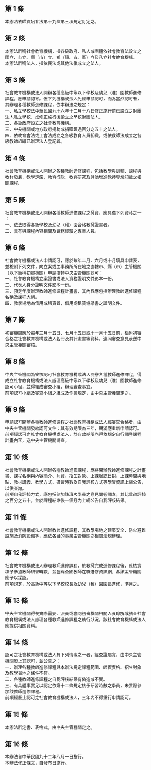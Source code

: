 第 1 條
-------
本辦法依師資培育法第十九條第三項規定訂定之。

第 2 條
-------
本辦法所稱社會教育機構，指各級政府、私人或團體依社會教育法設立之  
國立、市立、縣（市）立、鄉（鎮、市、區）立及私立社會教育機構。  
本辦法所稱法人，指依民法或其他法律成立之法人。

第 3 條
-------
社會教育機構或法人開辦各種高級中等以下學校及幼兒（稚）園教師進修  
課程，應申請認可。但下列機構或法人免經申請認可，而為當然認可者，  
其辦理各種教師進修課程，依本辦法之規定：  
一、私立學校法中華民國九十六年十二月十八日修正施行前已設立之財團  
    法人私立學校，或修正施行後設立之學校財團法人。  
二、各級政府設立之社會教育機構。  
三、中央機關或地方政府捐助或捐贈超過百分之五十之法人。  
四、依教育會法或工會法成立之各級教育人員組織，或依教師法成立之各  
    級教師組織已辦理法人登記者。

第 4 條
-------
社會教育機構或法人開辦之各種教師進修課程，包括教學與訓輔、課程與  
教材發展、教學評鑑、教育行政、教育研究及其他增進教師專業知能之相  
關課程。

第 5 條
-------
社會教育機構或法人開辦各種教師進修課程之師資，應具備下列資格之一  
：  
一、依法取得各級學校及幼兒（稚）園合格教師證書者。  
二、具有與課程內容相關及實務經驗之專業人員。

第 6 條
-------
社會教育機構或法人申請認可，應於每年二月、六月或十月填具申請表，  
並檢附下列文件，向立案或主事務所所在地之直轄市、縣（市）主管機關  
（以下簡稱初審機關）申請核轉中央主管機關認可：  
一、社會教育機構立案證書或法人資格證明文件影本一份。  
二、代表人身分證明文件影本一份。  
三、預定年度辦理教師進修課程計畫書，其內容應包括辦理教師進修課程  
    名稱及課程大綱。  
四、教學場地為借用或租賃者，借用或租賃協議書之證明文件。

第 7 條
-------
初審機關應於每年三月十五日、七月十五日或十一月十五日前，檢附初審  
合格之社會教育機構或法人名冊及其計畫書等資料，連同審查意見表送中  
央主管機關審核。

第 8 條
-------
中央主管機關為審核認可社會教育機構或法人開辦各種教師進修課程，得  
成立社會教育機構或法人辦理高級中等以下學校及幼兒（稚）園教師進修  
認可小組，並得組成審查小組，辦理審查事宜。  
前項認可小組及審查小組之組成及作業規定，由中央主管機關定之。

第 9 條
-------
申請認可開辦各種教師進修課程之社會教育機構或法人經審查合格者，由  
中央主管機關發給認可文件；其有效期限為三年，期滿應重新申請認可。  
前項經認可之社會教育機構或法人，於有效期限內得依規定自行調整課程  
計畫內容，送中央主管機關備查。

第 10 條
--------
社會教育機構或法人開辦各種教師進修課程，應將開辦教師進修課程之計畫  
書、課程名稱與內容簡介、師資、招生對象、上課起訖日期、上課時間與地  
點、教材講義、教學方式、研習時數及自我評核方式等學習資訊上網公告，  
以供查詢。  
前項自我評核方式，應包括參加該班次學員之意見問卷調查，其比重占評核  
之百分之五十，並於課程結束後一個月內上網公告自我評核結果。

第 11 條
--------
社會教育機構或法人開辦教師進修課程，其教學場地之建築安全、防火避難  
設施及消防設備等，應依各目的事業主管機關之相關法規辦理。

第 12 條
--------
社會教育機構或法人辦理教師進修課程，於教師完成進修課程後，應核實  
核予參加教師研習時數，並登錄全國教師在職進修資訊網，各該主管機關  
應予以採認。  
前項規定，於高級中等以下學校校長及幼兒（稚）園園長進修，準用之。

第 13 條
--------
中央主管機關得視實際需要，派員或會同初審機關相關人員瞭解或抽查社會  
教育機構或法人辦理各種教師進修課程之執行狀況，該社會教育機構或法人  
應提供相關資料。

第 14 條
--------
認可之社會教育機構或法人有下列情事之一者，經查證屬實，由中央主管  
機關廢止其認可，並公告之：  
一、辦理各種教師進修課程與本辦法規定課程範圍、師資資格、招生對象  
    及教學場地之條件不符。  
二、各種教師進修課程之自我評核結果有偽造或不實。  
三、有具體事實足以認定依第十二條規定核予研習時數之學員，未實際參  
    加該教師進修課程。  
前項經廢止認可之社會教育機構或法人，三年內不得重行申請認可。

第 15 條
--------
本辦法所定書、表格式，由中央主管機關定之。

第 16 條
--------
本辦法自中華民國九十二年八月一日施行。  
本辦法修正條文，自發布日施行。

